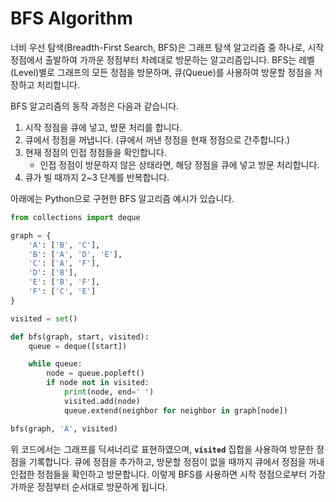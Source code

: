 <h1>BFS Algorithm</h1>
너비 우선 탐색(Breadth-First Search, BFS)은 그래프 탐색 알고리즘 중 하나로, 시작 정점에서 출발하여 가까운 정점부터 차례대로 방문하는 알고리즘입니다. BFS는 레벨(Level)별로 그래프의 모든 정점을 방문하며, 큐(Queue)를 사용하여 방문할 정점을 저장하고 처리합니다.

BFS 알고리즘의 동작 과정은 다음과 같습니다.

1. 시작 정점을 큐에 넣고, 방문 처리를 합니다.
2. 큐에서 정점을 꺼냅니다. (큐에서 꺼낸 정점을 현재 정점으로 간주합니다.)
3. 현재 정점의 인접 정점들을 확인합니다.
    - 인접 정점이 방문하지 않은 상태라면, 해당 정점을 큐에 넣고 방문 처리합니다.
4. 큐가 빌 때까지 2~3 단계를 반복합니다.

아래에는 Python으로 구현한 BFS 알고리즘 예시가 있습니다.

```python
from collections import deque

graph = {
    'A': ['B', 'C'],
    'B': ['A', 'D', 'E'],
    'C': ['A', 'F'],
    'D': ['B'],
    'E': ['B', 'F'],
    'F': ['C', 'E']
}

visited = set()

def bfs(graph, start, visited):
    queue = deque([start])

    while queue:
        node = queue.popleft()
        if node not in visited:
            print(node, end=' ')
            visited.add(node)
            queue.extend(neighbor for neighbor in graph[node])

bfs(graph, 'A', visited)

```

위 코드에서는 그래프를 딕셔너리로 표현하였으며, **`visited`** 집합을 사용하여 방문한 정점을 기록합니다. 큐에 정점을 추가하고, 방문할 정점이 없을 때까지 큐에서 정점을 꺼내 인접한 정점들을 확인하고 방문합니다. 이렇게 BFS를 사용하면 시작 정점으로부터 가장 가까운 정점부터 순서대로 방문하게 됩니다.
